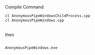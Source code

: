 Compile Command
```bash
cl AnonymousPipeWindowsChildProcess.cpp
cl AnonymousPipeWindows.cpp
```
</br>
then  

```bash

AnonymousPipeWindows.exe

```